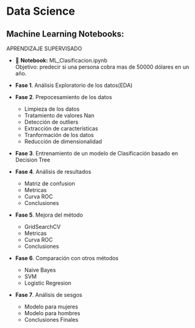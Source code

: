# Data Science

## Machine Learning Notebooks:

APRENDIZAJE SUPERVISADO

* 📄 **Notebook:** ML_Clasificacion.ipynb  
Objetivo: predecir si una persona cobra mas de 50000 dólares en un año.

* **Fase 1**. Análisis Exploratorio de los datos(EDA)
* **Fase 2**. Prepocesamiento de los datos
  - Limpieza de los datos
  - Tratamiento de valores Nan
  - Detección de outliers
  - Extracción de características
  - Tranformación de los datos
  - Reducción de dimensionalidad
 
* **Fase 3**. Entrenamiento de un modelo de Clasificación basado en Decision Tree
* **Fase 4**. Análisis de resultados
    * Matriz de confusion
    * Metricas
    * Curva ROC
    * Conclusiones
* **Fase 5**. Mejora del método
    * GridSearchCV
    * Metricas
    * Curva ROC
    * Conclusiones
* **Fase 6**. Comparación con otros métodos
    * Naive Bayes
    * SVM
    * Logistic Regresion
* **Fase 7**. Análisis de sesgos
    * Modelo para mujeres
    * Modelo para hombres
    * Conclusiones Finales

